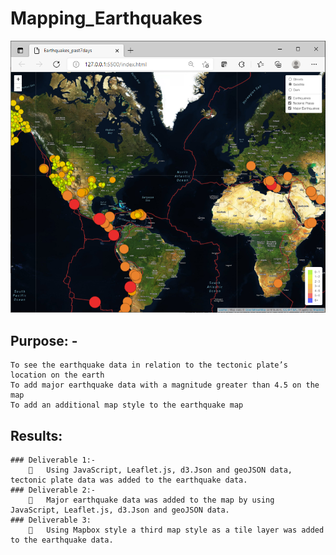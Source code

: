# Mapping_Earthquakes

![Map](map.png)

## Purpose: - 

    To see the earthquake data in relation to the tectonic plate’s location on the earth 
    To add major earthquake data with a magnitude greater than 4.5 on the map 
    To add an additional map style to the earthquake map 

## Results: 

	### Deliverable 1:- 
        	Using JavaScript, Leaflet.js, d3.Json and geoJSON data, tectonic plate data was added to the earthquake data. 
    ### Deliverable 2:-  
        	Major earthquake data was added to the map by using JavaScript, Leaflet.js, d3.Json and geoJSON data. 
    ### Deliverable 3:
        	Using Mapbox style a third map style as a tile layer was added to the earthquake data. 
